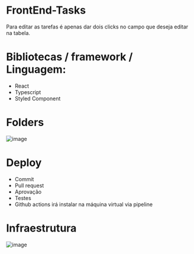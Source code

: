 # FrontEnd-Tasks

Para editar as tarefas é apenas dar dois clicks no campo que deseja editar na tabela.

# Bibliotecas / framework / Linguagem:
 - React
 - Typescript
 - Styled Component

# Folders
![image](https://user-images.githubusercontent.com/70785059/220607375-85b9e600-1d37-4257-8ac6-8de766055964.png)

# Deploy
 - Commit
 - Pull request
 - Aprovação
 - Testes
 - Github actions irá instalar na máquina virtual via pipeline

# Infraestrutura
![image](https://user-images.githubusercontent.com/70785059/220608361-b5c4e967-7194-4623-b98b-4211257f0529.png)

